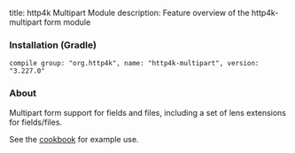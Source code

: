 title: http4k Multipart Module
description: Feature overview of the http4k-multipart form module

### Installation (Gradle)
```compile group: "org.http4k", name: "http4k-multipart", version: "3.227.0"```

### About

Multipart form support for fields and files, including a set of lens extensions for fields/files.

See the [cookbook](/cookbook/multipart_forms/) for example use.
